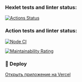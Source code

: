 ### Hexlet tests and linter status:
[![Actions Status](https://github.com/ogurtsovam/frontend-project-11/actions/workflows/hexlet-check.yml/badge.svg)](https://github.com/ogurtsovam/frontend-project-11/actions)

### Action tests and linter status:

[![Node CI](https://github.com/ogurtsovam/frontend-project-11/actions/workflows/nodejs.yml/badge.svg)](https://github.com/ogurtsovam/frontend-project-11/actions/workflows/nodejs.yml)

[![Maintainability Rating](https://sonarcloud.io/api/project_badges/measure?project=ogurtsovam_frontend-project-11&metric=sqale_rating)](https://sonarcloud.io/summary/new_code?id=ogurtsovam_frontend-project-11)

### 🚀 Deploy

[Открыть приложение на Vercel](frontend-project-11-seven-ashen.vercel.app)